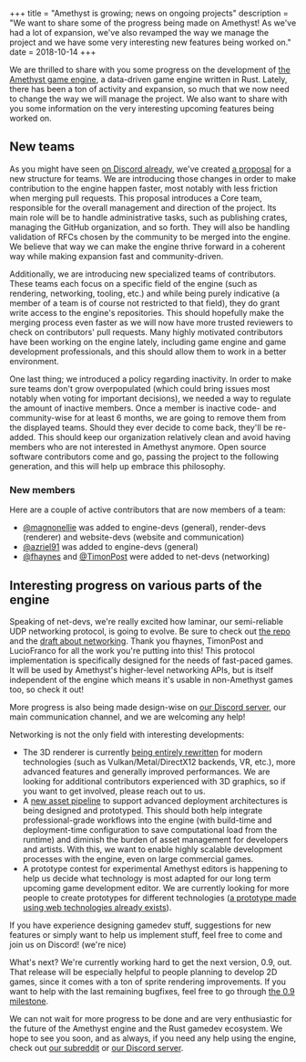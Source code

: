 +++
title = "Amethyst is growing; news on ongoing projects"
description = "We want to share some of the progress being made on Amethyst! As we've had a lot of expansion, we've also revamped the way we manage the project and we have some very interesting new features being worked on."
date = 2018-10-14
+++

We are thrilled to share with you some progress on the development of [the Amethyst game engine](https://www.amethyst.rs), a data-driven game engine written in Rust. Lately, there has been a ton of activity and expansion, so much that we now need to change the way we will manage the project. We also want to share with you some information on the very interesting upcoming features being worked on.

## New teams

As you might have seen [on Discord already](https://discord.gg/GnP5Whs), we've created
[a proposal](https://gist.github.com/torkleyy/e89971b1c65a8e261a21220120df443a) for a new structure for teams. We are introducing those changes in order to make contribution to the engine happen faster, most notably with less friction when merging pull requests.
This proposal introduces a Core team, responsible for the overall management and direction of the project. Its main role will be to handle administrative tasks, such as publishing crates, managing the GitHub organization, and so forth. They will also be handling validation of RFCs chosen by the community to be merged into the engine. We believe that way we can make the engine thrive forward in a coherent way while making expansion fast and community-driven.

Additionally, we are introducing new specialized teams of contributors. These teams each focus on a specific field of the engine (such as rendering, networking, tooling, etc.) and while being purely indicative (a member of a team is of course not restricted to that field), they do grant write access to the engine's repositories. This should hopefully make the merging process even faster as we will now have more trusted reviewers to check on contributors' pull requests. Many highly motivated contributors have been working on the engine lately, including game engine and game development professionals, and this should allow them to work in a better environment.

One last thing; we introduced a policy regarding inactivity. In order to make sure teams don't grow overpopulated (which could bring issues most notably when voting for important decisions), we needed a way to regulate the amount of inactive members.
Once a member is inactive code- and community-wise for at least 6 months, we are going to remove them from the displayed teams.
Should they ever decide to come back, they'll be re-added. This should keep our organization relatively
clean and avoid having members who are not interested in Amethyst anymore. Open source software contributors come and go, passing the project to the following generation, and this will help up embrace this philosophy.

### New members

Here are a couple of active contributors that are now members of a team:

* [@magnonellie](https://github.com/magnonellie) was added to engine-devs (general), render-devs (renderer) and website-devs (website and communication)
* [@azriel91](https://github.com/azriel91) was added to engine-devs (general)
* [@fhaynes](https://github.com/fhaynes) and [@TimonPost](https://github.com/TimonPost) were added to net-devs (networking)

## Interesting progress on various parts of the engine

Speaking of net-devs, we're really excited how laminar, our semi-reliable UDP networking protocol, is going to evolve.
Be sure to check out [the repo](https://github.com/amethyst/laminar) and the
[draft about networking](https://docs.google.com/document/d/1YghHzG17Y9SKkgajyO4Dzf3YEcmAMJ6lQFT0o6yQzZ8/edit).
Thank you fhaynes, TimonPost and LucioFranco for all the work you're putting into this!
This protocol implementation is specifically designed for the needs of fast-paced games. It will be used by Amethyst's higher-level networking APIs, but is itself independent of the engine which means it's usable in non-Amethyst games too, so check it out!

More progress is also being made design-wise on [our Discord server](https://discord.gg/GnP5Whs), our main communication channel, and we are welcoming any help!

Networking is not the only field with interesting developments:
- The 3D renderer is currently [being entirely rewritten](https://github.com/rustgd/rendy) for modern technologies (such as Vulkan/Metal/DirectX12 backends, VR, etc.), more advanced features and generally improved performances. We are looking for additional contributors experienced with 3D graphics, so if you want to get involved, please reach out to us.
- A [new asset pipeline](https://github.com/amethyst/amethyst/issues/875) to support advanced deployment architectures is being designed and prototyped. This should both help integrate professional-grade workflows into the engine (with build-time and deployment-time configuration to save computational load from the runtime) and diminish the burden of asset management for developers and artists. With this, we want to enable highly scalable development processes with the engine, even on large commercial games.
- A prototype contest for experimental Amethyst editors is happening to help us decide what technology is most adapted for our long term upcoming game development editor. We are currently looking for more people to create prototypes for different technologies ([a prototype made using web technologies already exists](https://github.com/randomPoison/amethyst-editor)).

If you have experience designing gamedev stuff, suggestions for new features or simply want to help us implement stuff, feel free to come and join us on Discord! (we're nice)

What's next? We're currently working hard to get the next version, 0.9, out. That release will be especially helpful
to people planning to develop 2D games, since it comes with a ton of sprite rendering improvements. If you want to help with the last remaining bugfixes,
feel free to go through [the 0.9 milestone](https://github.com/amethyst/amethyst/issues?q=is%3Aopen+is%3Aissue+milestone%3A0.9).

We can not wait for more progress to be done and are very enthusiastic for the future of the Amethyst engine and the Rust gamedev ecosystem. We hope to see you soon, and as always, if you need any help using the engine, check out [our subreddit](https://reddit.com/r/Amethyst) or [our Discord server](https://discord.gg/GnP5Whs).
